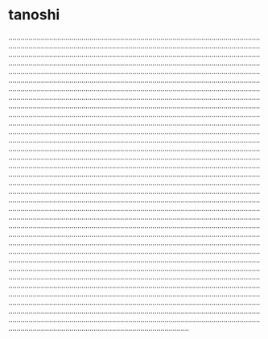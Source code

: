 # tanoshi

.................................................................................................................................................................................................................................................................................................................................................................................................................................................................................................................................................................................................................................................................................................................................................................................................................................................................................................................................................................................................................................................................................................................................................................................................................................................................................................................................................................................................................................................................................................................................................................................................................................................................................................................................................................................................................................................................................................................................................................................................................................................................................................................................................................................................................................................................................................................................................................................................................................................................................................................................................................................................................................................................................................................................................................................................................................................................................................................................................................................................................................................................................................................................................................................................................................................................................................................................................................................................................................................................................................................................................................................................................................................................................................................................................................................................................................................................................................................................................................................................................................................................................................................................................................................................................................................................................................................................................................................................................................................................................